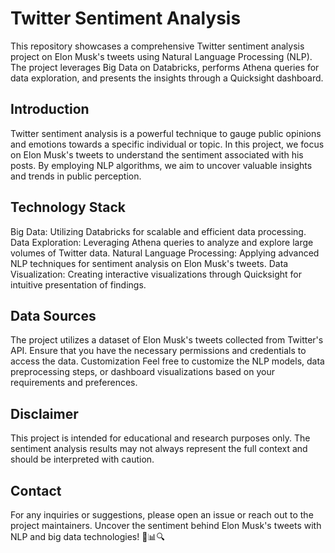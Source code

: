 # Twitter Sentiment Analysis
This repository showcases a comprehensive Twitter sentiment analysis project on Elon Musk's tweets using Natural Language Processing (NLP). The project leverages Big Data on Databricks, performs Athena queries for data exploration, and presents the insights through a Quicksight dashboard.
## Introduction
Twitter sentiment analysis is a powerful technique to gauge public opinions and emotions towards a specific individual or topic. In this project, we focus on Elon Musk's tweets to understand the sentiment associated with his posts. By employing NLP algorithms, we aim to uncover valuable insights and trends in public perception.
## Technology Stack
Big Data: Utilizing Databricks for scalable and efficient data processing.
Data Exploration: Leveraging Athena queries to analyze and explore large volumes of Twitter data.
Natural Language Processing: Applying advanced NLP techniques for sentiment analysis on Elon Musk's tweets.
Data Visualization: Creating interactive visualizations through Quicksight for intuitive presentation of findings.
## Data Sources
The project utilizes a dataset of Elon Musk's tweets collected from Twitter's API. Ensure that you have the necessary permissions and credentials to access the data.
Customization
Feel free to customize the NLP models, data preprocessing steps, or dashboard visualizations based on your requirements and preferences.
## Disclaimer
This project is intended for educational and research purposes only. The sentiment analysis results may not always represent the full context and should be interpreted with caution.
## Contact
For any inquiries or suggestions, please open an issue or reach out to the project maintainers.
Uncover the sentiment behind Elon Musk's tweets with NLP and big data technologies! 🚀📊🔍
